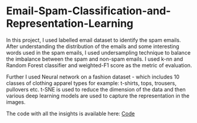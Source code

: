 # Email-Spam-Classification-and-Representation-Learning

In this project, I used labelled email dataset to identify the spam emails. After understanding the distribution of the emails and some interesting words used in the spam emails, I used undersampling technique to balance the imbalance between the spam and non-spam emails. I used k-nn and Random Forest classifier and weighted-F1 score as the metric of evaluation. 

Further I used Neural network on a fashion dataset - which includes 10 classes of clothing apparel types for example: t-shirts, tops, trousers, pullovers etc. t-SNE is used to reduce the dimension of the data and then various deep learning models are used to capture the representation in the images.

The code with all the insights is available here: [Code](/Email_Spam_Classification.ipynb)
